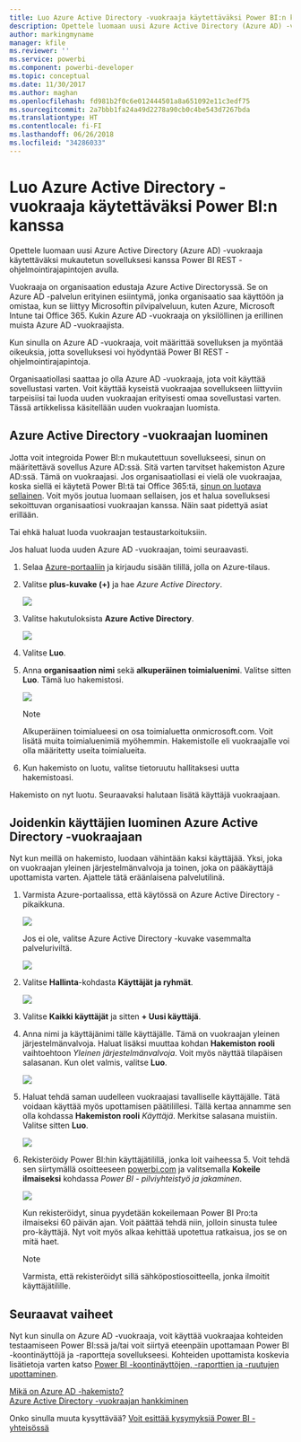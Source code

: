 ```yaml
---
title: Luo Azure Active Directory -vuokraaja käytettäväksi Power BI:n kanssa
description: Opettele luomaan uusi Azure Active Directory (Azure AD) -vuokraaja käytettäväksi mukautetun sovelluksesi kanssa Power BI REST -ohjelmointirajapintojen avulla.
author: markingmyname
manager: kfile
ms.reviewer: ''
ms.service: powerbi
ms.component: powerbi-developer
ms.topic: conceptual
ms.date: 11/30/2017
ms.author: maghan
ms.openlocfilehash: fd981b2f0c6e012444501a8a651092e11c3edf75
ms.sourcegitcommit: 2a7bbb1fa24a49d2278a90cb0c4be543d7267bda
ms.translationtype: HT
ms.contentlocale: fi-FI
ms.lasthandoff: 06/26/2018
ms.locfileid: "34286033"
---
```

# <a name="create-an-azure-active-directory-tenant-to-use-with-power-bi"></a>Luo Azure Active Directory -vuokraaja käytettäväksi Power BI:n kanssa
Opettele luomaan uusi Azure Active Directory (Azure AD) -vuokraaja käytettäväksi mukautetun sovelluksesi kanssa Power BI REST -ohjelmointirajapintojen avulla.

Vuokraaja on organisaation edustaja Azure Active Directoryssä. Se on Azure AD -palvelun erityinen esiintymä, jonka organisaatio saa käyttöön ja omistaa, kun se liittyy Microsoftin pilvipalveluun, kuten Azure, Microsoft Intune tai Office 365. Kukin Azure AD -vuokraaja on yksilöllinen ja erillinen muista Azure AD -vuokraajista.

Kun sinulla on Azure AD -vuokraaja, voit määrittää sovelluksen ja myöntää oikeuksia, jotta sovelluksesi voi hyödyntää Power BI REST -ohjelmointirajapintoja.

Organisaatiollasi saattaa jo olla Azure AD -vuokraaja, jota voit käyttää sovellustasi varten. Voit käyttää kyseistä vuokraajaa sovellukseen liittyviin tarpeisiisi tai luoda uuden vuokraajan erityisesti omaa sovellustasi varten. Tässä artikkelissa käsitellään uuden vuokraajan luomista.

## <a name="create-an-azure-active-directory-tenant"></a>Azure Active Directory -vuokraajan luominen
Jotta voit integroida Power BI:n mukautettuun sovellukseesi, sinun on määritettävä sovellus Azure AD:ssä. Sitä varten tarvitset hakemiston Azure AD:ssä. Tämä on vuokraajasi. Jos organisaatiollasi ei vielä ole vuokraajaa, koska siellä ei käytetä Power BI:tä tai Office 365:tä, [sinun on luotava sellainen](https://docs.microsoft.com/azure/active-directory/develop/active-directory-howto-tenant). Voit myös joutua luomaan sellaisen, jos et halua sovelluksesi sekoittuvan organisaatiosi vuokraajan kanssa. Näin saat pidettyä asiat erillään.

Tai ehkä haluat luoda vuokraajan testaustarkoituksiin.

Jos haluat luoda uuden Azure AD -vuokraajan, toimi seuraavasti.

1. Selaa [Azure-portaaliin](https://portal.azure.com) ja kirjaudu sisään tilillä, jolla on Azure-tilaus.
2. Valitse **plus-kuvake (+)** ja hae *Azure Active Directory*.
   
    ![](media/create-an-azure-active-directory-tenant/new-directory.png)
3. Valitse hakutuloksista **Azure Active Directory**.
   
    ![](media/create-an-azure-active-directory-tenant/new-directory2.png)
4. Valitse **Luo**.
5. Anna **organisaation nimi** sekä **alkuperäinen toimialuenimi**. Valitse sitten **Luo**. Tämä luo hakemistosi.
   
    ![](media/create-an-azure-active-directory-tenant/organization-and-domain.png)
   
   > [!NOTE]
   > Alkuperäinen toimialueesi on osa toimialuetta onmicrosoft.com. Voit lisätä muita toimialuenimiä myöhemmin. Hakemistolle eli vuokraajalle voi olla määritetty useita toimialueita.
   > 
   > 
6. Kun hakemisto on luotu, valitse tietoruutu hallitaksesi uutta hakemistoasi.

Hakemisto on nyt luotu. Seuraavaksi halutaan lisätä käyttäjä vuokraajaan.

## <a name="create-some-users-in-your-azure-active-directory-tenant"></a>Joidenkin käyttäjien luominen Azure Active Directory -vuokraajaan
Nyt kun meillä on hakemisto, luodaan vähintään kaksi käyttäjää. Yksi, joka on vuokraajan yleinen järjestelmänvalvoja ja toinen, joka on pääkäyttäjä upottamista varten. Ajattele tätä eräänlaisena palvelutilinä.

1. Varmista Azure-portaalissa, että käytössä on Azure Active Directory -pikaikkuna.
   
    ![](media/create-an-azure-active-directory-tenant/aad-flyout.png)
   
    Jos ei ole, valitse Azure Active Directory -kuvake vasemmalta palveluriviltä.
   
    ![](media/create-an-azure-active-directory-tenant/aad-service.png)
2. Valitse **Hallinta**-kohdasta **Käyttäjät ja ryhmät**.
   
    ![](media/create-an-azure-active-directory-tenant/users-and-groups.png)
3. Valitse **Kaikki käyttäjät** ja sitten **+ Uusi käyttäjä**.
4. Anna nimi ja käyttäjänimi tälle käyttäjälle. Tämä on vuokraajan yleinen järjestelmänvalvoja. Haluat lisäksi muuttaa kohdan **Hakemiston rooli** vaihtoehtoon *Yleinen järjestelmänvalvoja*. Voit myös näyttää tilapäisen salasanan. Kun olet valmis, valitse **Luo**.
   
    ![](media/create-an-azure-active-directory-tenant/global-admin.png)
5. Haluat tehdä saman uudelleen vuokraajasi tavalliselle käyttäjälle. Tätä voidaan käyttää myös upottamisen päätilillesi. Tällä kertaa annamme sen olla kohdassa **Hakemiston rooli** *Käyttäjä*. Merkitse salasana muistiin. Valitse sitten **Luo**.
   
    ![](media/create-an-azure-active-directory-tenant/pbiembed-user.png)
6. Rekisteröidy Power BI:hin käyttäjätilillä, jonka loit vaiheessa 5. Voit tehdä sen siirtymällä osoitteeseen [powerbi.com](https://powerbi.microsoft.com/get-started/) ja valitsemalla **Kokeile ilmaiseksi** kohdassa *Power BI - pilviyhteistyö ja jakaminen*.
   
    ![](media/create-an-azure-active-directory-tenant/try-powerbi-free.png)
   
    Kun rekisteröidyt, sinua pyydetään kokeilemaan Power BI Pro:ta ilmaiseksi 60 päivän ajan. Voit päättää tehdä niin, jolloin sinusta tulee pro-käyttäjä. Nyt voit myös alkaa kehittää upotettua ratkaisua, jos se on mitä haet.
   
   > [!NOTE]
   > Varmista, että rekisteröidyt sillä sähköpostiosoitteella, jonka ilmoitit käyttäjätilille.
   > 
   > 

## <a name="next-steps"></a>Seuraavat vaiheet
Nyt kun sinulla on Azure AD -vuokraaja, voit käyttää vuokraajaa kohteiden testaamiseen Power BI:ssä ja/tai voit siirtyä eteenpäin upottamaan Power BI -koontinäyttöjä ja -raportteja sovellukseesi. Kohteiden upottamista koskevia lisätietoja varten katso [Power BI -koontinäyttöjen, -raporttien ja -ruutujen upottaminen](embedding-content.md).

[Mikä on Azure AD -hakemisto?](https://docs.microsoft.com/azure/active-directory/active-directory-whatis)  
[Azure Active Directory -vuokraajan hankkiminen](https://docs.microsoft.com/azure/active-directory/develop/active-directory-howto-tenant)  

Onko sinulla muuta kysyttävää? [Voit esittää kysymyksiä Power BI -yhteisössä](http://community.powerbi.com/)

